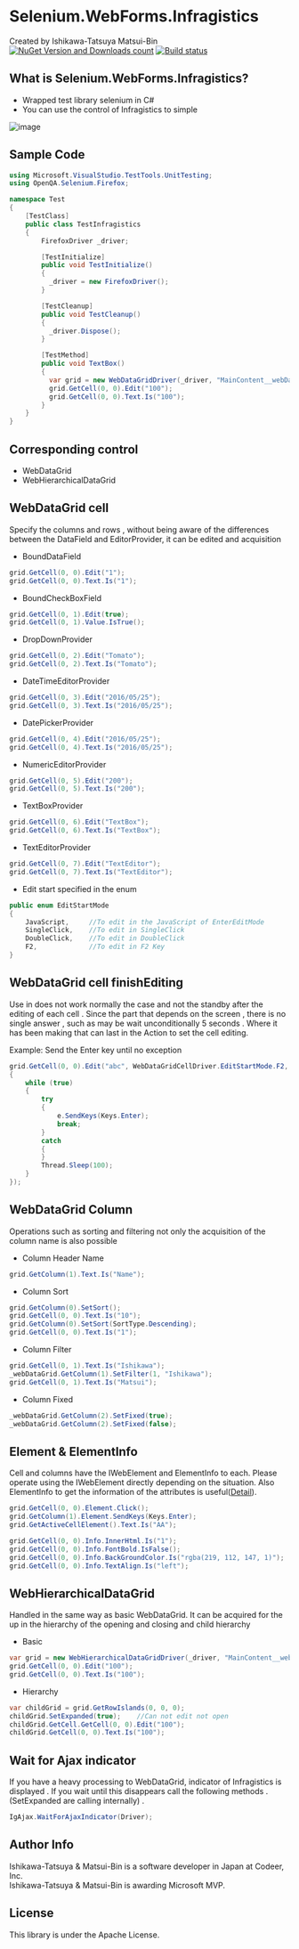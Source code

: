 # Selenium.WebForms.Infragistics

Created by Ishikawa-Tatsuya Matsui-Bin  
[![NuGet Version and Downloads count](https://buildstats.info/nuget/Selenium.WebForms.Infragistics)](https://www.nuget.org/packages/Selenium.WebForms.Infragistics/)
 [![Build status](https://ci.appveyor.com/api/projects/status/kjp5m07it442ltyc?svg=true)](https://ci.appveyor.com/project/binnmti/selenium-webforms-infragistics)

What is Selenium.WebForms.Infragistics?
---
- Wrapped test library selenium in C#
- You can use the control of Infragistics to simple

![image](/image.png)

Sample Code
---
```cs  
using Microsoft.VisualStudio.TestTools.UnitTesting;
using OpenQA.Selenium.Firefox;

namespace Test
{
    [TestClass]
    public class TestInfragistics
    {
        FirefoxDriver _driver;

        [TestInitialize]
        public void TestInitialize()
        {
          _driver = new FirefoxDriver();
        }

        [TestCleanup]
        public void TestCleanup()
        {
          _driver.Dispose();
        }

        [TestMethod]
        public void TextBox()
        {
          var grid = new WebDataGridDriver(_driver, "MainContent__webDataGrid");
          grid.GetCell(0, 0).Edit("100");
          grid.GetCell(0, 0).Text.Is("100");
        }
    }
}
```
Corresponding control
---
- WebDataGrid
- WebHierarchicalDataGrid

WebDataGrid cell
---
Specify the columns and rows , without being aware of the differences between the DataField and EditorProvider, it can be edited and acquisition
- BoundDataField
```cs 
grid.GetCell(0, 0).Edit("1");
grid.GetCell(0, 0).Text.Is("1");
```
- BoundCheckBoxField
```cs 
grid.GetCell(0, 1).Edit(true);
grid.GetCell(0, 1).Value.IsTrue();
```
- DropDownProvider
```cs 
grid.GetCell(0, 2).Edit("Tomato");
grid.GetCell(0, 2).Text.Is("Tomato");
```
- DateTimeEditorProvider
```cs 
grid.GetCell(0, 3).Edit("2016/05/25");
grid.GetCell(0, 3).Text.Is("2016/05/25");
```
- DatePickerProvider
```cs 
grid.GetCell(0, 4).Edit("2016/05/25");
grid.GetCell(0, 4).Text.Is("2016/05/25");
```
- NumericEditorProvider
```cs 
grid.GetCell(0, 5).Edit("200");
grid.GetCell(0, 5).Text.Is("200");
```
- TextBoxProvider
```cs 
grid.GetCell(0, 6).Edit("TextBox");
grid.GetCell(0, 6).Text.Is("TextBox");
```
- TextEditorProvider
```cs 
grid.GetCell(0, 7).Edit("TextEditor");
grid.GetCell(0, 7).Text.Is("TextEditor");
```
- Edit start specified in the enum
```cs 
public enum EditStartMode
{
    JavaScript,     //To edit in the JavaScript of EnterEditMode
    SingleClick,    //To edit in SingleClick
    DoubleClick,    //To edit in DoubleClick
    F2,             //To edit in F2 Key
}
```

WebDataGrid cell finishEditing
---
Use in does not work normally the case and not the standby after the editing of each cell . Since the part that depends on the screen , there is no single answer , such as may be wait unconditionally 5 seconds . Where it has been making that can last in the Action to set the cell editing.

Example: Send the Enter key until no exception
```cs 
grid.GetCell(0, 0).Edit("abc", WebDataGridCellDriver.EditStartMode.F2, (e) =>
{
    while (true)
    {
        try
        {   
            e.SendKeys(Keys.Enter);
            break;
        }
        catch
        {
        }
        Thread.Sleep(100);
    }
});
```

WebDataGrid Column
---
Operations such as sorting and filtering not only the acquisition of the column name is also possible

- Column Header Name
```cs 
grid.GetColumn(1).Text.Is("Name");
```
- Column Sort
```cs 
grid.GetColumn(0).SetSort();
grid.GetCell(0, 0).Text.Is("10");
grid.GetColumn(0).SetSort(SortType.Descending);
grid.GetCell(0, 0).Text.Is("1");
```
- Column Filter
```cs 
grid.GetCell(0, 1).Text.Is("Ishikawa");
_webDataGrid.GetColumn(1).SetFilter(1, "Ishikawa");
grid.GetCell(0, 1).Text.Is("Matsui");
```
- Column Fixed
```cs 
_webDataGrid.GetColumn(2).SetFixed(true);
_webDataGrid.GetColumn(2).SetFixed(false);
```

Element & ElementInfo
---
Cell and columns have the IWebElement and ElementInfo to each. Please operate using the IWebElement directly depending on the situation. Also ElementInfo to get the information of the attributes is useful([Detail](https://github.com/Codeer-Software/Selenium.StandardControls/blob/master/README.md#about-element--elementinfo)).

```cs 
grid.GetCell(0, 0).Element.Click();
grid.GetColumn(1).Element.SendKeys(Keys.Enter);
grid.GetActiveCellElement().Text.Is("AA");

grid.GetCell(0, 0).Info.InnerHtml.Is("1");
grid.GetCell(0, 0).Info.FontBold.IsFalse();
grid.GetCell(0, 0).Info.BackGroundColor.Is("rgba(219, 112, 147, 1)");
grid.GetCell(0, 0).Info.TextAlign.Is("left");
```

WebHierarchicalDataGrid
---
Handled in the same way as basic WebDataGrid. It can be acquired for the up in the hierarchy of the opening and closing and child hierarchy
- Basic
```cs 
var grid = new WebHierarchicalDataGridDriver(_driver, "MainContent__webHierarchicalDataGrid");
grid.GetCell(0, 0).Edit("100");
grid.GetCell(0, 0).Text.Is("100");
```
- Hierarchy
```cs 
var childGrid = grid.GetRowIslands(0, 0, 0);
childGrid.SetExpanded(true);    //Can not edit not open
childGrid.GetCell.GetCell(0, 0).Edit("100");
childGrid.GetCell(0, 0).Text.Is("100");
```

Wait for Ajax indicator
---
If you have a heavy processing to WebDataGrid, indicator of Infragistics is displayed . If you wait until this disappears call the following methods . (SetExpanded are calling internally) .
```cs 
IgAjax.WaitForAjaxIndicator(Driver);
```
Author Info
---
Ishikawa-Tatsuya & Matsui-Bin is a software developer in Japan at Codeer, Inc.  
Ishikawa-Tatsuya & Matsui-Bin is awarding Microsoft MVP.

License
---
This library is under the Apache License.
